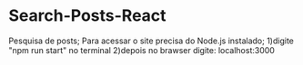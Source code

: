 # Search-Posts-React
Pesquisa de posts;
Para acessar o site precisa do Node.js instalado;
1)digite "npm run start" no terminal
2)depois no brawser digite: localhost:3000
